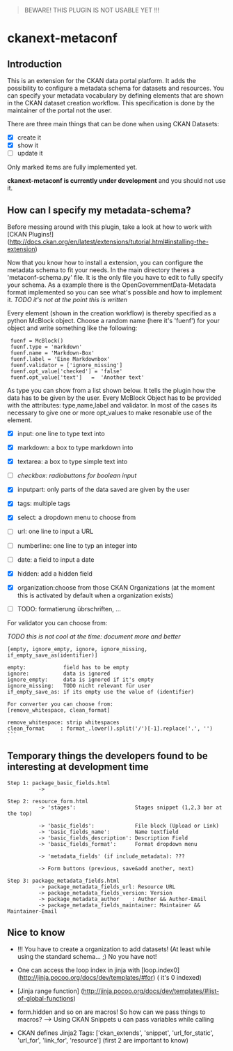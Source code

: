 > BEWARE! THIS PLUGIN IS NOT USABLE YET !!!


# ckanext-metaconf
## Introduction

This is an extension for the CKAN data portal platform. It adds the possibility
to configure a metadata schema for datasets and resources. You can specify your
metadata vocabulary by defining elements that are shown in the CKAN dataset
creation workflow. This specification is done by the maintainer of the portal
not the user.

There are three main things that can be done when using CKAN Datasets:

- [x] create it
- [x] show it
- [ ] update it

Only marked items are fully implemented yet. 

**ckanext-metaconf is currently under development** and you should not use it.

## How can I specify my metadata-schema?

Before messing around with this plugin, take a look at how to work with 
[CKAN Plugins!] (http://docs.ckan.org/en/latest/extensions/tutorial.html#installing-the-extension)

Now that you know how to install a extension, you can configure the metadata
schema to fit your needs. In the main directory theres a 'metaconf-schema.py'
file. It is the only file you have to edit to fully specify your schema. As a
example there is the OpenGovernmentData-Metadata format implemented so you can
see what's possible and how to implement it. *TODO it's not at the point this is
written*

Every element (shown in the creation workflow) is thereby specified as a python
McBlock object. Choose a random name (here it's 'fuenf') for your object and
write something like the following:

     fuenf = McBlock()
     fuenf.type = 'markdown'
     fuenf.name = 'Markdown-Box'
     fuenf.label = 'Eine Markdownbox'
     fuenf.validator = ['ignore_missing']
     fuenf.opt_value['checked'] = 'false'
     fuenf.opt_value['text']   =  'Another text'

As type you can show from a list shown below. It tells the plugin how the data
has to be given by the user. Every McBlock Object has to be provided with the
attributes: type,name,label and validator. In most of the cases its necessary to
give one or more opt_values to make resonable use of the element.

- [x] input:       one line to type text into
- [x] markdown:    a box to type markdown into
- [x] textarea:    a box to type simple text into
- [ ] *checkbox:    radiobuttons for boolean input*
- [x] inputpart:   only parts of the data saved are given by the user
- [x] tags:        multiple tags
- [x] select:      a dropdown menu to choose from
- [ ] url:         one line to input a URL
- [ ] numberline:  one line to typ an integer into
- [ ] date:        a field to input a date
- [x] hidden:      add a hidden field

- [x] organization:choose from those CKAN Organizations (at the moment this is activated by default when a organization exists)
- [ ] TODO: formatierung übrschriften, ...

For validator you can choose from:

*TODO this is not cool at the time: document more and better*

    [empty, ignore_empty, ignore, ignore_missing, if_empty_save_as(identifier)]
    
    empty:            field has to be empty
    ignore:           data is ignored
    ignore_empty:     data is ignored if it's empty
    ignore_missing:   TODO nicht relevant für user
    if_empty_save_as: if its empty use the value of (identifier)
    
    For converter you can choose from:
    [remove_whitespace, clean_format]
    
    remove_whitespace: strip whitespaces
    clean_format     : format_.lower().split('/')[-1].replace('.', '')
    ```

## Temporary things the developers found to be interesting at development time

    Step 1: package_basic_fields.html
              -> 

    Step 2: resource_form.html
              -> 'stages':                   Stages snippet (1,2,3 bar at the top)

              -> 'basic_fields':             File block (Upload or Link)
              -> 'basic_fields_name':        Name textfield
              -> 'basic_fields_description': Description Field
              -> 'basic_fields_format':      Format dropdown menu

              -> 'metadata_fields' (if include_metadata): ???

              -> Form buttons (previous, save&add another, next)

    Step 3: package_metadata_fields.html
              -> package_metadata_fields_url: Resource URL
              -> package_metadata_fields_version: Version
              -> package_metadata_author    : Author && Author-Email
              -> package_metadata_fields_maintainer: Maintainer && Maintainer-Email


## Nice to know

- !!! You have to create a organization to add datasets! (At least while using
  the standard schema... ;) No you have not!

- One can access the loop index in jinja with [loop.index0]
  (http://jinja.pocoo.org/docs/dev/templates/#for) ( it's 0 indexed)

- [Jinja range function] (http://jinja.pocoo.org/docs/dev/templates/#list-of-global-functions)

- form.hidden and so on are macros! So how can we pass things to macros? --> Using CKAN Snippets u can pass variables while calling

- CKAN defines Jinja2 Tags: ['ckan_extends', 'snippet', 'url_for_static', 'url_for', 'link_for', 'resource'] (first 2 are important to know)
